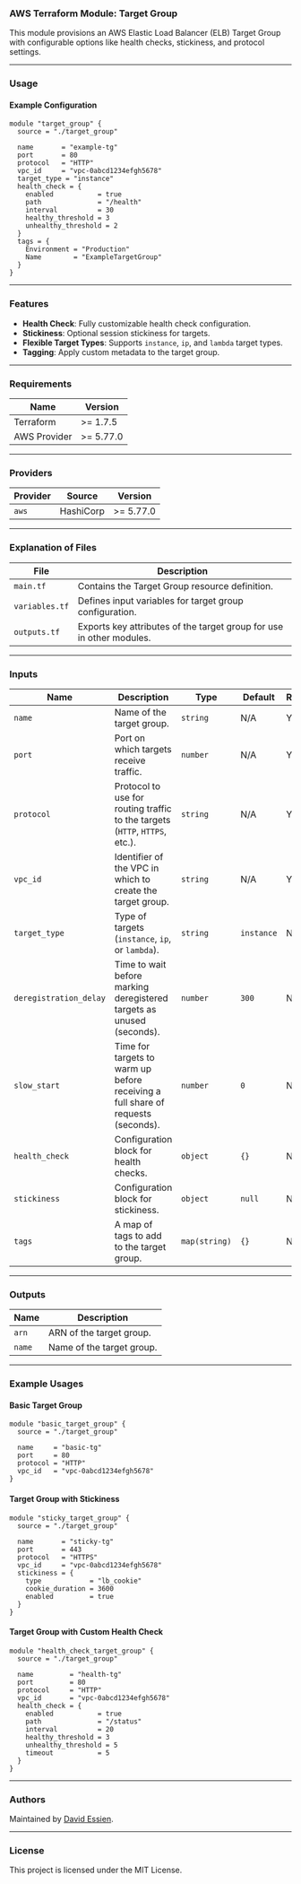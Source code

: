 ### AWS Terraform Module: Target Group

This module provisions an AWS Elastic Load Balancer (ELB) Target Group with configurable options like health checks, stickiness, and protocol settings.

---

### **Usage**

#### Example Configuration

```hcl
module "target_group" {
  source = "./target_group"

  name       = "example-tg"
  port       = 80
  protocol   = "HTTP"
  vpc_id     = "vpc-0abcd1234efgh5678"
  target_type = "instance"
  health_check = {
    enabled           = true
    path              = "/health"
    interval          = 30
    healthy_threshold = 3
    unhealthy_threshold = 2
  }
  tags = {
    Environment = "Production"
    Name        = "ExampleTargetGroup"
  }
}
```

---

### **Features**

- **Health Check**: Fully customizable health check configuration.
- **Stickiness**: Optional session stickiness for targets.
- **Flexible Target Types**: Supports `instance`, `ip`, and `lambda` target types.
- **Tagging**: Apply custom metadata to the target group.

---

### Requirements

| Name         | Version   |
| ------------ | --------- |
| Terraform    | >= 1.7.5  |
| AWS Provider | >= 5.77.0 |

---

### Providers

| Provider | Source    | Version   |
| -------- | --------- | --------- |
| `aws`    | HashiCorp | >= 5.77.0 |

---

### **Explanation of Files**

| **File**       | **Description**                                                      |
| -------------- | -------------------------------------------------------------------- |
| `main.tf`      | Contains the Target Group resource definition.                       |
| `variables.tf` | Defines input variables for target group configuration.              |
| `outputs.tf`   | Exports key attributes of the target group for use in other modules. |

---

### **Inputs**

| **Name**               | **Description**                                                                  | **Type**      | **Default** | **Required** |
| ---------------------- | -------------------------------------------------------------------------------- | ------------- | ----------- | ------------ |
| `name`                 | Name of the target group.                                                        | `string`      | N/A         | Yes          |
| `port`                 | Port on which targets receive traffic.                                           | `number`      | N/A         | Yes          |
| `protocol`             | Protocol to use for routing traffic to the targets (`HTTP`, `HTTPS`, etc.).      | `string`      | N/A         | Yes          |
| `vpc_id`               | Identifier of the VPC in which to create the target group.                       | `string`      | N/A         | Yes          |
| `target_type`          | Type of targets (`instance`, `ip`, or `lambda`).                                 | `string`      | `instance`  | No           |
| `deregistration_delay` | Time to wait before marking deregistered targets as unused (seconds).            | `number`      | `300`       | No           |
| `slow_start`           | Time for targets to warm up before receiving a full share of requests (seconds). | `number`      | `0`         | No           |
| `health_check`         | Configuration block for health checks.                                           | `object`      | `{}`        | No           |
| `stickiness`           | Configuration block for stickiness.                                              | `object`      | `null`      | No           |
| `tags`                 | A map of tags to add to the target group.                                        | `map(string)` | `{}`        | No           |

---

### **Outputs**

| **Name** | **Description**           |
| -------- | ------------------------- |
| `arn`    | ARN of the target group.  |
| `name`   | Name of the target group. |

---

### **Example Usages**

#### Basic Target Group

```hcl
module "basic_target_group" {
  source = "./target_group"

  name     = "basic-tg"
  port     = 80
  protocol = "HTTP"
  vpc_id   = "vpc-0abcd1234efgh5678"
}
```

#### Target Group with Stickiness

```hcl
module "sticky_target_group" {
  source = "./target_group"

  name       = "sticky-tg"
  port       = 443
  protocol   = "HTTPS"
  vpc_id     = "vpc-0abcd1234efgh5678"
  stickiness = {
    type            = "lb_cookie"
    cookie_duration = 3600
    enabled         = true
  }
}
```

#### Target Group with Custom Health Check

```hcl
module "health_check_target_group" {
  source = "./target_group"

  name         = "health-tg"
  port         = 80
  protocol     = "HTTP"
  vpc_id       = "vpc-0abcd1234efgh5678"
  health_check = {
    enabled           = true
    path              = "/status"
    interval          = 20
    healthy_threshold = 3
    unhealthy_threshold = 5
    timeout           = 5
  }
}
```

---

### **Authors**

Maintained by [David Essien](https://davidessien.com).

---

### **License**

This project is licensed under the MIT License.
